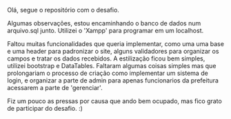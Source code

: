 Olá, segue o repositório com o desafio.


Algumas observações, estou encaminhando o banco de dados num arquivo.sql junto.
Utilizei o 'Xampp' para programar em um localhost.

Faltou muitas funcionalidades que queria implementar, como uma uma base e uma header para padronizar o site, alguns validadores para organizar os campos e tratar os dados recebidos.
A estilização ficou bem simples, utilizei bootstrap e DataTables.
Faltaram algumas coisas simples mas que prolongariam o processo de criação como implementar um sistema de login, e organizar a parte de admin para apenas funcionarios da prefeitura acessarem a parte de 'gerenciar'.

Fiz um pouco as pressas por causa que ando bem ocupado, mas fico grato de participar do desafio.  :)
